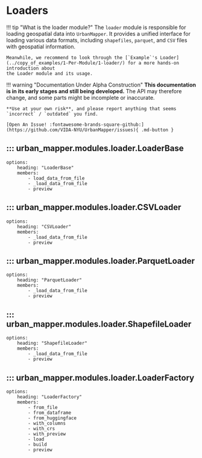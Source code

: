 # Loaders

!!! tip "What is the loader module?"
    The `loader` module is responsible for loading geospatial data into `UrbanMapper`. 
    It provides a unified interface for loading various data formats, including `shapefiles`, `parquet`, and `CSV` files 
    with geospatial information.

    Meanwhile, we recommend to look through the [`Example`'s Loader](../copy_of_examples/1-Per-Module/1-loader/) for a more hands-on introduction about
    the Loader module and its usage.

!!! warning "Documentation Under Alpha Construction"
    **This documentation is in its early stages and still being developed.** The API may therefore change, 
    and some parts might be incomplete or inaccurate.  

    **Use at your own risk**, and please report anything that seems `incorrect` / `outdated` you find.

    [Open An Issue! :fontawesome-brands-square-github:](https://github.com/VIDA-NYU/UrbanMapper/issues){ .md-button }

## ::: urban_mapper.modules.loader.LoaderBase
    options:
        heading: "LoaderBase"
        members:
            - load_data_from_file 
            - _load_data_from_file 
            - preview

## ::: urban_mapper.modules.loader.CSVLoader
    options:
        heading: "CSVLoader"
        members:
            - _load_data_from_file 
            - preview

## ::: urban_mapper.modules.loader.ParquetLoader
    options:
        heading: "ParquetLoader"
        members:
            - _load_data_from_file 
            - preview

## ::: urban_mapper.modules.loader.ShapefileLoader
    options:
        heading: "ShapefileLoader"
        members:
            - _load_data_from_file 
            - preview

## ::: urban_mapper.modules.loader.LoaderFactory
    options:
        heading: "LoaderFactory"
        members:
            - from_file 
            - from_dataframe
            - from_huggingface
            - with_columns
            - with_crs
            - with_preview
            - load
            - build
            - preview